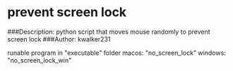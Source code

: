 # prevent screen lock
###Description: python script that moves mouse randomly to prevent screen lock
###Author: kwalker231

runable program in "executable" folder
macos: "no_screen_lock"
windows: "no_screen_lock_win"